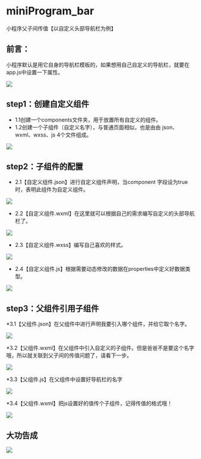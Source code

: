 # miniProgram_bar
小程序父子间传值【以自定义头部导航栏为例】

## 前言：
小程序默认是用它自身的导航栏模板的，如果想用自己自定义的导航栏，就要在app.js中设置一下属性。

![](https://github.com/papaGit/miniProgram_bar/raw/master/mdImg/first.png)

## step1：创建自定义组件

* 1.1创建一个components文件夹，用于放置所有自定义的组件。
* 1.2创建一个子组件（自定义名字），与普通页面相似，也是由由 json、wxml、wxss、js 4个文件组成。

 ![](https://github.com/papaGit/miniProgram_bar/raw/master/mdImg/1.png)
 
 
## step2：子组件的配置
* 2.1【自定义组件.json】进行自定义组件声明，当component 字段设为true时，表明此组件为自定义组件。

 ![](https://github.com/papaGit/miniProgram_bar/raw/master/mdImg/2.png)
 
* 2.2【自定义组件.wxml】在这里就可以根据自己的需求编写自定义的头部导航栏了。

 ![](https://github.com/papaGit/miniProgram_bar/raw/master/mdImg/3.png)
 
 * 2.3【自定义组件.wxss】编写自己喜欢的样式。

 ![](https://github.com/papaGit/miniProgram_bar/raw/master/mdImg/4.png)
 
  * 2.4【自定义组件.js】根据需要动态修改的数据在properties中定义好数据类型。

 ![](https://github.com/papaGit/miniProgram_bar/raw/master/mdImg/5.png)
 
 
## step3：父组件引用子组件
 *3.1【父组件.json】在父组件中进行声明我要引入哪个组件，并给它取个名字。
 
 ![](https://github.com/papaGit/miniProgram_bar/raw/master/mdImg/6.png)
  
 *3.2【父组件.wxml】在父组件中引入自定义的子组件。但是爸爸不是要这个名字哦，所以就关联到父子间的传值问题了，请看下一步。
  
 ![](https://github.com/papaGit/miniProgram_bar/raw/master/mdImg/7.png)
 
 *3.3【父组件.js】在父组件中设置好导航栏的名字
 
 ![](https://github.com/papaGit/miniProgram_bar/raw/master/mdImg/8.png)
  
 *3.4【父组件.wxml】把js设置好的值传个子组件，记得传值的格式哦！
 
 ![](https://github.com/papaGit/miniProgram_bar/raw/master/mdImg/9.png)
 
## 大功告成
 
  ![](https://github.com/papaGit/miniProgram_bar/raw/master/mdImg/10.png)
  
  
 
    

